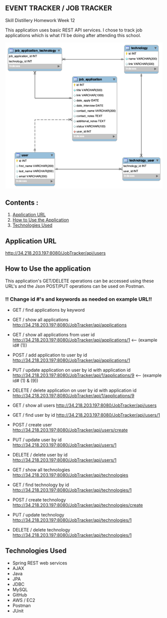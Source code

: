 ## EVENT TRACKER / JOB TRACKER

Skill Distillery Homework Week 12

This application uses basic REST API services. I chose to track job applications which is what I'll be doing after attending this school.

![alt text](jobappdb.png "JobTracker_DB")

## Contents :
1. [Application URL](#application-url)
2. [How to Use the Application](#how-to-use-the-application)
3. [Technologies Used](#technologies-used)


## Application URL
http://34.218.203.197:8080/JobTracker/api/users

## How to Use the application

This application's GET/DELETE operations can be accessed using these URL's and the Json POST/PUT operations can be used on Postman.

### !! Change id #'s  and keywords as needed on example URL!!
* GET / find applications by keyword

* GET / show all applications http://34.218.203.197:8080/JobTracker/api/applications
* GET / show all applications from user id http://34.218.203.197:8080/JobTracker/api/applications/1  <-- (example id# (1))
* POST / add application to user by id http://34.218.203.197:8080/JobTracker/api/applications/1

* PUT / update application on user by id with application id http://34.218.203.197:8080/JobTracker/api/1/applications/9  <-- (example id# (1) & (9))

* DELETE / delete application on user by id with application id http://34.218.203.197:8080/JobTracker/api/1/applications/9

* GET / show all users http://34.218.203.197:8080/JobTracker/api/users

* GET / find user by id http://34.218.203.197:8080/JobTracker/api/users/1

* POST / create user http://34.218.203.197:8080/JobTracker/api/users/create

* PUT / update user by id http://34.218.203.197:8080/JobTracker/api/users/1

* DELETE / delete user by id http://34.218.203.197:8080/JobTracker/api/users/1

* GET / show all technologies http://34.218.203.197:8080/JobTracker/api/technologies

* GET / find technology by id http://34.218.203.197:8080/JobTracker/api/technologies/1

* POST / create technology http://34.218.203.197:8080/JobTracker/api/technologies/create

* PUT / update technology http://34.218.203.197:8080/JobTracker/api/technologies/1

* DELETE / delete technology http://34.218.203.197:8080/JobTracker/api/technologies/1


## Technologies Used

* Spring REST web services
* AJAX
* Java
* JPA
* JDBC
* MySQL
* GitHub
* AWS / EC2
* Postman
* JUnit
